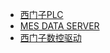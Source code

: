   * [西门子PLC](pages/myplc.md)
  * [MES DATA SERVER](pages/mes.md)
  * [西门子数控驱动](pages/numerical.md)
 
